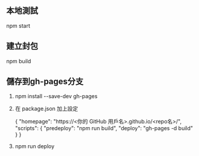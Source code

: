 ## 本地測試
npm start
## 建立封包
npm build
## 儲存到gh-pages分支
1. npm install --save-dev gh-pages

2. 在 package.json 加上設定

   {
  "homepage": "https://<你的 GitHub 用戶名>.github.io/<repo名>/",
  "scripts": {
    "predeploy": "npm run build",
    "deploy": "gh-pages -d build"
  }
}

3. npm run deploy
